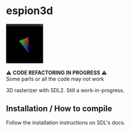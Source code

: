 # espion3d  
  <div style="width: 20%; height: 20%">
  
  ![image](https://raw.githubusercontent.com/spy-ware/espion3d/main/screenshot.png)  
  
</div>
  
  
⚠️ **CODE REFACTORING IN PROGRESS** ⚠️  
Some parts or all the code may not work  


3D rasterizer with SDL2. Still a work-in-progress.

## Installation / How to compile

Follow the installation instructions on SDL's docs.
